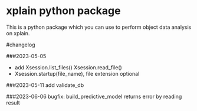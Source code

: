 # xplain python package

This is a python package which you can use to perform object data analysis 
on xplain. 



#changelog

###2023-05-05
* add Xsession.list_files() Xsession.read_file()
* Xsession.startup(file_name), file extension optional 

###2023-05-11
add validate_db

###2023-06-06
bugfix: build_predictive_model returns error by reading result 
